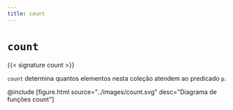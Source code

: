 ```yaml
---
title: count
---
```


# `count`

{{< signature count >}}

`count` determina quantos elementos nesta coleção atendem ao predicado `p`.

@include [figure.html source="../images/count.svg" desc="Diagrama de funções count"]
